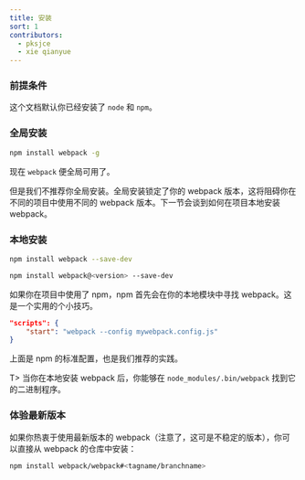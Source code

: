 ```yaml
---
title: 安装
sort: 1
contributors:
  - pksjce
  - xie qianyue
---
```


### 前提条件

这个文档默认你已经安装了 `node` 和 `npm`。 

### 全局安装

``` bash
npm install webpack -g
```

现在 `webpack` 便全局可用了。

但是我们不推荐你全局安装。全局安装锁定了你的 webpack 版本，这将阻碍你在不同的项目中使用不同的 webpack 版本。下一节会谈到如何在项目本地安装 webpack。

### 本地安装

``` bash
npm install webpack --save-dev

npm install webpack@<version> --save-dev
```

如果你在项目中使用了 npm，npm 首先会在你的本地模块中寻找 webpack。这是一个实用的个小技巧。

```json
"scripts": {
	"start": "webpack --config mywebpack.config.js"
}
```

上面是 npm 的标准配置，也是我们推荐的实践。

T> 当你在本地安装 webpack 后，你能够在 `node_modules/.bin/webpack` 找到它的二进制程序。

### 体验最新版本

如果你热衷于使用最新版本的 webpack（注意了，这可是不稳定的版本），你可以直接从 webpack 的仓库中安装：

``` bash
npm install webpack/webpack#<tagname/branchname>
```
